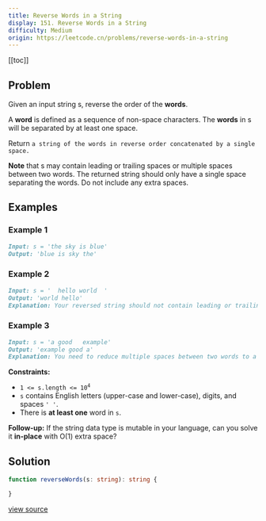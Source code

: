 ```yaml
---
title: Reverse Words in a String
display: 151. Reverse Words in a String
difficulty: Medium
origin: https://leetcode.cn/problems/reverse-words-in-a-string
---
```


[[toc]]

## Problem

Given an input string s, reverse the order of the **words**.

A **word** is defined as a sequence of non-space characters. The **words** in s will be separated by at least one space.

Return `a string of the words in reverse order concatenated by a single space.`

**Note** that s may contain leading or trailing spaces or multiple spaces between two words. The returned string should only have a single space separating the words. Do not include any extra spaces.

## Examples

### Example 1

```md
Input: s = 'the sky is blue'
Output: 'blue is sky the'
```

### Example 2

```md
Input: s = '  hello world  '
Output: 'world hello'
Explanation: Your reversed string should not contain leading or trailing spaces.
```

### Example 3

```md
Input: s = 'a good   example'
Output: 'example good a'
Explanation: You need to reduce multiple spaces between two words to a single space in the reversed string.
```

**Constraints:**

- <code>1 &lt;= s.length &lt;= 10<sup>4</sup></code>
- <code>s</code> contains English letters (upper-case and lower-case), digits, and spaces <code>' '</code>.
- There is **at least one** word in <code>s</code>.

**Follow-up:** If the string data type is mutable in your language, can you solve it **in-place** with O(1) extra space?

## Solution

```ts
function reverseWords(s: string): string {

}
```

[view source](https://leetcode.cn/problems/reverse-words-in-a-string)

